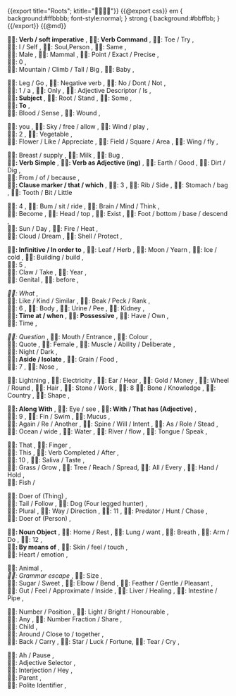 {{export title="Roots"; ktitle=""}}
{{@export css}}
em {
	background:#ffbbbb;
	font-style:normal;
}
strong {
	background:#bbffbb;
}
{{/export}}
{{@md}}

**: Verb / soft imperative** ,
**: Verb Command** ,
: Toe / Try ,    
: I / Self ,
: Soul,Person ,
: Same ,    
: Male ,
: Mammal ,
: Point / Exact / Precise ,    
: 0 ,    
: Mountain / Climb / Tall / Big ,
: Baby ,

: Leg / Go ,
: Negative verb ,
: No / Dont / Not ,    
: 1 / a ,
: Only ,
: Adjective Descriptor / Is ,    
**: Subject** ,
: Root / Stand ,
: Some ,    
**: To** ,    
: Blood / Sense ,
: Wound ,

: you ,
: Sky / free / allow ,
: Wind / play ,    
: 2 ,
: Vegetable ,    
: Flower / Like / Appreciate ,
: Field / Square / Area ,
: Wing / fly ,

: Breast / supply ,
: Milk ,
: Bug ,    
**: Verb Simple** ,
**: Verb as Adjective (ing)** ,
: Earth / Good ,
: Dirt / Dig ,    
: From / of / because ,    
**: Clause marker / that / which** ,
: 3 ,
: Rib / Side ,
: Stomach / bag ,
: Tooth / Bit / Little

: 4 ,
: Bum / sit / ride ,
: Brain / Mind / Think ,    
: Become ,
: Head / top ,
: Exist ,
: Foot / bottom / base / descend ,    
: Sun / Day ,
: Fire / Heat ,    
: Cloud / Dream ,
: Shell / Protect ,

**: Infinitive / In order to** ,
: Leaf / Herb ,
: Moon / Yearn ,
: Ice / cold ,
: Building / build ,    
: 5 ,    
: Claw / Take ,
: Year ,    
: Genital ,
: before ,

*: What* ,    
: Like / Kind / Similar ,
: Beak / Peck / Rank ,    
: 6 ,
: Body ,
: Urine / Pee ,
: Kidney ,    
**: Time at / when** ,
**: Possessive** ,
: Have / Own ,    
: Time ,

*: Question* ,
: Mouth / Entrance ,
: Colour ,    
: Quote ,
: Female ,
: Muscle / Ability / Deliberate ,    
: Night / Dark ,    
**: Aside / Isolate** ,
: Grain / Food ,    
: 7 ,
: Nose ,

: Lightning ,
: Electricity ,
: Ear / Hear ,
: Gold / Money ,
: Wheel / Round ,
: Hair ,
: Stone / Work ,
: 8
: Bone / Knowledge ,
: Country ,
: Shape ,

**: Along With** ,
: Eye / see ,
**: With / That has (Adjective)** ,    
: 9 ,
: Fin / Swim ,
: Mucus ,    
: Again / Re / Another ,
: Spine / Will / Intent ,
: As / Role / Stead ,
: Ocean / wide ,
: Water ,
: River / flow  ,
: Tongue / Speak ,

: That ,
: Finger ,    
: This ,
: Verb Completed / After ,    
: 10 ,
: Saliva / Taste ,    
: Grass / Grow ,
: Tree / Reach / Spread,
: All / Every ,
: Hand / Hold ,    
: Fish /

: Doer of (Thing) ,    
: Tail / Follow ,
: Dog (Four legged hunter) ,    
: Plural ,
: Way / Direction ,
: 11 ,
: Predator / Hunt / Chase ,    
: Doer of (Person) ,

**: Noun Object** ,
: Home / Rest ,
: Lung / want ,
: Breath ,
: Arm / Do ,
: 12 ,    
**: By means of** ,
: Skin / feel / touch ,    
: Heart / emotion ,

: Animal ,    
*: Grammar escape* ,
: Size ,    
: Sugar / Sweet ,
: Elbow / Bend ,
: Feather / Gentle / Pleasant ,    
: Gut / Feel / Approximate / Inside ,
: Liver / Healing ,
: Intestine / Pipe ,

: Number / Position ,
: Light / Bright / Honourable ,    
: Any ,
: Number Fraction / Share ,    
: Child ,     
: Around / Close to / together ,    
: Back / Carry ,
: Star / Luck / Fortune,
: Tear / Cry ,

: Ah / Pause ,    
: Adjective Selector ,    
: Interjection / Hey ,    
: Parent ,    
: Polite Identifier ,
